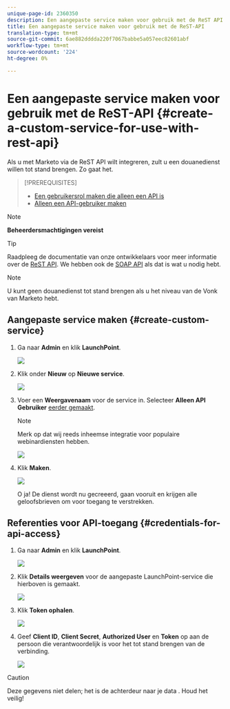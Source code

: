 ```yaml
---
unique-page-id: 2360350
description: Een aangepaste service maken voor gebruik met de ReST API - Marketo Docs - Productdocumentatie
title: Een aangepaste service maken voor gebruik met de ReST-API
translation-type: tm+mt
source-git-commit: 6ae882dddda220f7067babbe5a057eec82601abf
workflow-type: tm+mt
source-wordcount: '224'
ht-degree: 0%

---
```



# Een aangepaste service maken voor gebruik met de ReST-API {#create-a-custom-service-for-use-with-rest-api}

Als u met Marketo via de ReST API wilt integreren, zult u een douanedienst willen tot stand brengen. Zo gaat het.

>[!PREREQUISITES]
>
>* [Een gebruikersrol maken die alleen een API is](/help/marketo/product-docs/administration/users-and-roles/create-an-api-only-user-role.md)
>* [Alleen een API-gebruiker maken](/help/marketo/product-docs/administration/users-and-roles/create-an-api-only-user.md)

>



>[!NOTE]
>
>**Beheerdersmachtigingen vereist**

>[!TIP]
>
>Raadpleeg de documentatie van onze ontwikkelaars voor meer informatie over de [ReST API](https://developers.marketo.com/documentation/rest/). We hebben ook de [SOAP API](https://developers.marketo.com/documentation/soap/) als dat is wat u nodig hebt.

>[!NOTE]
>
>U kunt geen douanedienst tot stand brengen als u het niveau van de Vonk van Marketo hebt.

## Aangepaste service maken {#create-custom-service}

1. Ga naar **Admin** en klik **LaunchPoint**.

   ![](assets/image2014-9-19-10-3a38-3a15.png)

1. Klik onder **Nieuw** op **Nieuwe service**.

   ![](assets/image2014-9-19-10-3a38-3a22.png)

1. Voer een **Weergavenaam** voor de service in. Selecteer **Alleen API Gebruiker** [eerder gemaakt](/help/marketo/product-docs/administration/users-and-roles/create-an-api-only-user.md).

   >[!NOTE]
   >
   >Merk op dat wij reeds inheemse integratie voor populaire webinardiensten hebben.

   ![](assets/image2014-9-19-10-3a38-3a32.png)

1. Klik **Maken**.

   ![](assets/image2014-9-19-10-3a39-3a28.png)

   O ja! De dienst wordt nu gecreeerd, gaan vooruit en krijgen alle geloofsbrieven om voor toegang te verstrekken.

## Referenties voor API-toegang {#credentials-for-api-access}

1. Ga naar **Admin** en klik **LaunchPoint**.

   ![](assets/image2014-9-19-10-3a42-3a11.png)

1. Klik **Details weergeven** voor de aangepaste LaunchPoint-service die hierboven is gemaakt.

   ![](assets/image2014-9-19-10-3a42-3a16.png)

1. Klik **Token ophalen**.

   ![](assets/image2014-9-19-10-3a42-3a24.png)

1. Geef **Client ID**, **Client Secret**, **Authorized User** en **Token** op aan de persoon die verantwoordelijk is voor het tot stand brengen van de verbinding.

   ![](assets/image2014-9-19-10-3a42-3a38.png)

>[!CAUTION]
>
>Deze gegevens niet delen; het is de achterdeur naar je data . Houd het veilig!
